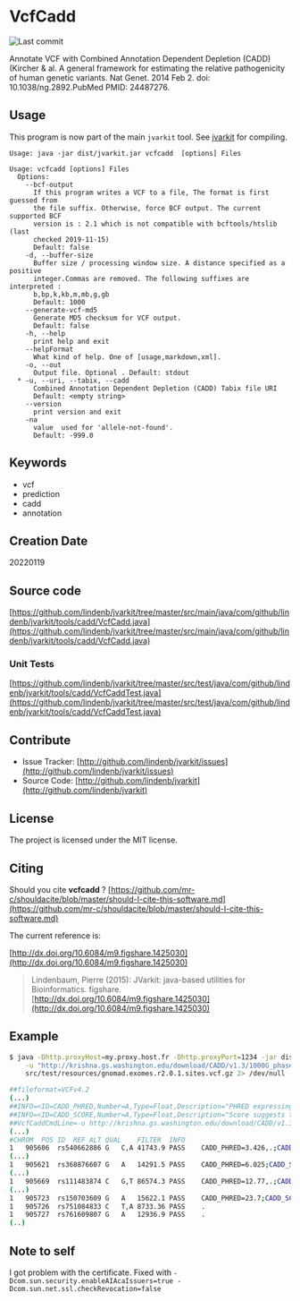 # VcfCadd

![Last commit](https://img.shields.io/github/last-commit/lindenb/jvarkit.png)

Annotate VCF with  Combined Annotation Dependent Depletion (CADD) (Kircher & al. A general framework for estimating the relative pathogenicity of human genetic variants. Nat Genet. 2014 Feb 2. doi: 10.1038/ng.2892.PubMed PMID: 24487276.


## Usage


This program is now part of the main `jvarkit` tool. See [jvarkit](JvarkitCentral.md) for compiling.


```
Usage: java -jar dist/jvarkit.jar vcfcadd  [options] Files

Usage: vcfcadd [options] Files
  Options:
    --bcf-output
      If this program writes a VCF to a file, The format is first guessed from 
      the file suffix. Otherwise, force BCF output. The current supported BCF 
      version is : 2.1 which is not compatible with bcftools/htslib (last 
      checked 2019-11-15)
      Default: false
    -d, --buffer-size
      Buffer size / processing window size. A distance specified as a positive 
      integer.Commas are removed. The following suffixes are interpreted : 
      b,bp,k,kb,m,mb,g,gb 
      Default: 1000
    --generate-vcf-md5
      Generate MD5 checksum for VCF output.
      Default: false
    -h, --help
      print help and exit
    --helpFormat
      What kind of help. One of [usage,markdown,xml].
    -o, --out
      Output file. Optional . Default: stdout
  * -u, --uri, --tabix, --cadd
      Combined Annotation Dependent Depletion (CADD) Tabix file URI
      Default: <empty string>
    --version
      print version and exit
    -na
      value  used for 'allele-not-found'.
      Default: -999.0

```


## Keywords

 * vcf
 * prediction
 * cadd
 * annotation



## Creation Date

20220119

## Source code 

[https://github.com/lindenb/jvarkit/tree/master/src/main/java/com/github/lindenb/jvarkit/tools/cadd/VcfCadd.java](https://github.com/lindenb/jvarkit/tree/master/src/main/java/com/github/lindenb/jvarkit/tools/cadd/VcfCadd.java)

### Unit Tests

[https://github.com/lindenb/jvarkit/tree/master/src/test/java/com/github/lindenb/jvarkit/tools/cadd/VcfCaddTest.java](https://github.com/lindenb/jvarkit/tree/master/src/test/java/com/github/lindenb/jvarkit/tools/cadd/VcfCaddTest.java)


## Contribute

- Issue Tracker: [http://github.com/lindenb/jvarkit/issues](http://github.com/lindenb/jvarkit/issues)
- Source Code: [http://github.com/lindenb/jvarkit](http://github.com/lindenb/jvarkit)

## License

The project is licensed under the MIT license.

## Citing

Should you cite **vcfcadd** ? [https://github.com/mr-c/shouldacite/blob/master/should-I-cite-this-software.md](https://github.com/mr-c/shouldacite/blob/master/should-I-cite-this-software.md)

The current reference is:

[http://dx.doi.org/10.6084/m9.figshare.1425030](http://dx.doi.org/10.6084/m9.figshare.1425030)

> Lindenbaum, Pierre (2015): JVarkit: java-based utilities for Bioinformatics. figshare.
> [http://dx.doi.org/10.6084/m9.figshare.1425030](http://dx.doi.org/10.6084/m9.figshare.1425030)

## Example

```bash
$ java -Dhttp.proxyHost=my.proxy.host.fr -Dhttp.proxyPort=1234 -jar dist/jvarkit.jar vcfcadd \
	-u "http://krishna.gs.washington.edu/download/CADD/v1.3/1000G_phase3.tsv.gz"  \
	src/test/resources/gnomad.exomes.r2.0.1.sites.vcf.gz 2> /dev/null | ~/package/bcftools/bcftools annotate -x '^INFO/CADD_SCORE,INFO/CADD_PHRED'

##fileformat=VCFv4.2
(...)
##INFO=<ID=CADD_PHRED,Number=A,Type=Float,Description="PHRED expressing the rank in order of magnitude terms. For example, reference genome single nucleotide variants at the 10th-% of CADD scores are assigned to CADD-10, top 1% to CADD-20, top 0.1% to CADD-30, etc.  URI was http://krishna.gs.washington.edu/download/CADD/v1.3/1000G_phase3.tsv.gz">
##INFO=<ID=CADD_SCORE,Number=A,Type=Float,Description="Score suggests that that variant is likely to be  observed (negative values) vs simulated(positive values).However, raw values do have relative meaning, with higher values indicating that a variant is more likely to be simulated (or -not observed-) and therefore more likely to have deleterious effects. URI was http://krishna.gs.washington.edu/download/CADD/v1.3/1000G_phase3.tsv.gz">
##VcfCaddCmdLine=-u http://krishna.gs.washington.edu/download/CADD/v1.3/1000G_phase3.tsv.gz src/test/resources/gnomad.exomes.r2.0.1.sites.vcf.gz
(...)
#CHROM	POS	ID	REF	ALT	QUAL	FILTER	INFO
1	905606	rs540662886	G	C,A	41743.9	PASS	CADD_PHRED=3.426,.;CADD_SCORE=0.082875,.
(...)
1	905621	rs368876607	G	A	14291.5	PASS	CADD_PHRED=6.025;CADD_SCORE=0.334762
(...)
1	905669	rs111483874	C	G,T	86574.3	PASS	CADD_PHRED=12.77,.;CADD_SCORE=1.39614,.
(...)
1	905723	rs150703609	G	A	15622.1	PASS	CADD_PHRED=23.7;CADD_SCORE=4.05532
1	905726	rs751084833	C	T,A	8733.36	PASS	.
1	905727	rs761609807	G	A	12936.9	PASS	.
(..)
```
## Note to self

I got problem with the certificate. Fixed with `-Dcom.sun.security.enableAIAcaIssuers=true -Dcom.sun.net.ssl.checkRevocation=false `


